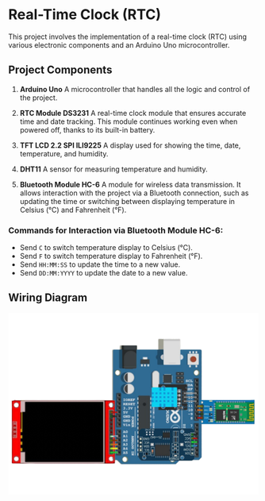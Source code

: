 # Real-Time Clock (RTC)

This project involves the implementation of a real-time clock (RTC) using various electronic components and an Arduino Uno microcontroller.

## Project Components

1. **Arduino Uno**
   A microcontroller that handles all the logic and control of the project.

2. **RTC Module DS3231**
   A real-time clock module that ensures accurate time and date tracking. This module continues working even when powered off, thanks to its built-in battery.

3. **TFT LCD 2.2 SPI ILI9225**
   A display used for showing the time, date, temperature, and humidity.

4. **DHT11**
   A sensor for measuring temperature and humidity.

5. **Bluetooth Module HC-6**
   A module for wireless data transmission. It allows interaction with the project via a Bluetooth connection, such as updating the time or switching between displaying temperature in Celsius (°C) and Fahrenheit (°F).

### Commands for Interaction via Bluetooth Module HC-6:

- Send `C` to switch temperature display to Celsius (°C).
- Send `F` to switch temperature display to Fahrenheit (°F).
- Send `HH:MM:SS` to update the time to a new value.
- Send `DD:MM:YYYY` to update the date to a new value.

## Wiring Diagram

<img src="./diagram.png"/>
